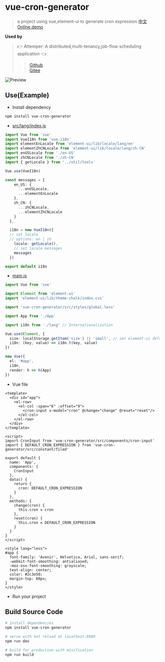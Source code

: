# vue-cron-generator

> a project using vue,element-ui to generate cron expression [中文](./README_zh_CN.md) [Online demo](https://ldang264.github.io/vue-cron-generator/dist/index.html)  

**Used by**
>👉 Attemper: A distributed,multi-tenancy,job-flow scheduling application 👈
>>[Github](https://github.com/attemper/attemper)  
>>[Gitee](https://gitee.com/attemper/attemper)

![Preview](https://gitee.com/ldang264/vue-cron-generator/raw/master/resources/snapshot.png)

## Use(Example)
- Install dependency
``` bash
npm install vue-cron-generator
```

- [src/lang/index.js](https://github.com/attemper/attemper/blob/master/attemper-admin/src/lang/index.js)  
``` typescript
import Vue from 'vue'
import VueI18n from 'vue-i18n'
import elementEnLocale from 'element-ui/lib/locale/lang/en'
import elementZhCNLocale from 'element-ui/lib/locale/lang/zh-CN'
import enUSLocale from './en-US'
import zhCNLocale from './zh-CN'
import { getLocale } from '../util/tools'

Vue.use(VueI18n)

const messages = {
    en_US: {
      ...enUSLocale,
      ...elementEnLocale
    },
    zh_CN: {
      ...zhCNLocale,
      ...elementZhCNLocale
    }
  },

  i18n = new VueI18n({
  // set locale
  // options: en | zh
    locale: getLocale(),
    // set locale messages
    messages
  })

export default i18n

```

- [main.js](https://github.com/attemper/attemper/blob/master/attemper-admin/src/lang/index.js)  
``` typescript
import Vue from 'vue'

import Element from 'element-ui'
import 'element-ui/lib/theme-chalk/index.css'

import 'vue-cron-generator/src/styles/global.less'

import App from './App'

import i18n from './lang' // Internationalization

Vue.use(Element, {
  size: localStorage.getItem('size') || 'small', // set element-ui default size
  i18n: (key, value) => i18n.t(key, value)
})

new Vue({
  el: '#app',
  i18n,
  render: h => h(App)
})

```

- Vue file

``` vue
<template>
  <div id="app">
    <el-row>
      <el-col :span="6" :offset="9">
        <cron-input v-model="cron" @change="change" @reset="reset"/>
      </el-col>
    </el-row>
  </div>
</template>

<script>
import CronInput from 'vue-cron-generator/src/components/cron-input'
import { DEFAULT_CRON_EXPRESSION } from 'vue-cron-generator/src/constant/filed'

export default {
  name: 'App',
  components: {
    CronInput
  },
  data() {
    return {
      cron: DEFAULT_CRON_EXPRESSION
    }
  },
  methods: {
    change(cron) {
      this.cron = cron
    },
    reset(cron) {
      this.cron = DEFAULT_CRON_EXPRESSION
    }
  }
}
</script>

<style lang="less">
#app {
  font-family: 'Avenir', Helvetica, Arial, sans-serif;
  -webkit-font-smoothing: antialiased;
  -moz-osx-font-smoothing: grayscale;
  text-align: center;
  color: #2c3e50;
  margin-top: 60px;
}
</style>

```

- Run your project

## Build Source Code

``` bash
# install dependencies
npm install vue-cron-generator

# serve with hot reload at localhost:8080
npm run dev

# build for production with minification
npm run build
```

